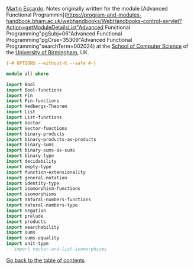 
[Martin Escardo](Https://www.Cs.Bham.Ac.Uk/~mhe/).
Notes originally written for the module [Advanced Functional Programmin](https://program-and-modules-handbook.bham.ac.uk/webhandbooks/WebHandbooks-control-servlet?Action=getModuleDetailsList"Advanced Functional Programming"pgSubj=06"Advanced Functional Programming"pgCrse=35309"Advanced Functional Programming"searchTerm=002024)
at the [School of Computer Science](https://www.birmingham.ac.uk/schools/computer-science/index.aspx) of the [University of Birmingham](https://www.birmingham.ac.uk/index.aspx), UK.


```agda
{-# OPTIONS --without-K --safe #-}

module all where

import Bool
import Bool-functions
import Fin
import Fin-functions
import Hedbergs-Theorem
import List
import List-functions
import Vector
import Vector-functions
import binary-products
import binary-products-as-products
import binary-sums
import binary-sums-as-sums
import binary-type
import decidability
import empty-type
import function-extensionality
import general-notation
import identity-type
import isomorphism-functions
import isomorphisms
import natural-numbers-functions
import natural-numbers-type
import negation
import prelude
import products
import searchability
import sums
import sums-equality
import unit-type
-- import vector-and-list-isomorphisms
```

[Go back to the table of contents](https://martinescardo.github.io/HoTTEST-Summer-School/)
